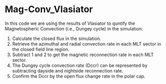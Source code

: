 # Mag-Conv_Vlasiator

In this code we are using the results of Vlasiator to quntify the Magnetospheric Convection (i.e., Dungey cycle) in the simulation:

1.  Calculate the closed flux in the simulation.
2.  Retrieve the azimuthal and radial convection rate in each MLT sector in the closed field line region.
3.  Subtract 1 and 2 to get the magnetic reconnection rate in each MLT sector.
4.  The Dungey cycle convection rate (Dccr) can be represented by subtracting dayside and nightside reconnection rate.
5.  Confirm the Dccr by the open flux change rate in the polar cap.
